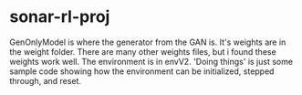 # sonar-rl-proj
GenOnlyModel is where the generator from the GAN is. It's weights are in the weight folder. There are many other weights files, but i found these weights work well. The environment is in envV2. 'Doing things' is just some sample code showing how the environment can be initialized, stepped through, and reset.

